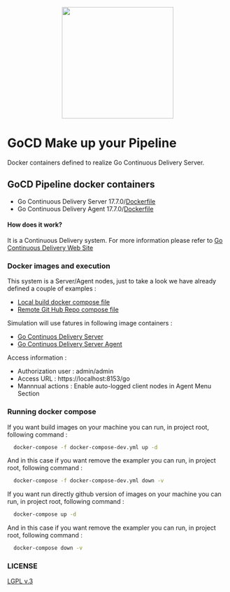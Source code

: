 <p align="center"><img src="https://github.com/hellgate75/gocd-pipeline/tree/master/images/gocd_logo.png" width="255" height="255" /></p>

# GoCD Make up your Pipeline

Docker containers defined to realize Go Continuous Delivery Server.

## GoCD Pipeline docker containers

* Go Continuous Delivery Server 17.7.0/[Dockerfile](https://github.com/hellgate75/gocd-pipeline/tree/master/go-cd-server/Dockerfile)
* Go Continuous Delivery Agent 17.7.0/[Dockerfile](https://github.com/hellgate75/gocd-pipeline/tree/master/go-cd-agent/Dockerfile)

#### How does it work?

It is a Continuous Delivery system. For more information please refer to [Go Continuous Delivery Web Site](https://www.gocd.org/)

### Docker images and execution

This system is a Server/Agent nodes, just to take a look we have already defined a couple of examples :

* [Local build docker compose file](https://github.com/hellgate75/gocd-pipeline/tree/master/docker-compose-dev.yml)
* [Remote Git Hub Repo compose file](https://github.com/hellgate75/gocd-pipeline/tree/master/docker-compose-dev.yml)


Simulation will use fatures in following image containers :

* [Go Continuos Delivery Server](https://github.com/hellgate75/gocd-pipeline/tree/master/go-cd-server)
* [Go Continuos Delivery Server Agent](https://github.com/hellgate75/gocd-pipeline/tree/master/go-cd-agent)

Access information :
* Authorization user : admin/admin
* Access URL : https://localhost:8153/go
* Mannnual actions : Enable auto-logged client nodes in Agent Menu Section


### Running docker compose

If you want build images on your machine you can run, in project root, following command :

```bash
  docker-compose -f docker-compose-dev.yml up -d
```

And in this case if you want remove the exampler you can run, in project root, following command :

```bash
  docker-compose -f docker-compose-dev.yml down -v
```


If you want run directly github version of images on your machine you can run, in project root, following command :

```bash
  docker-compose up -d
```

And in this case if you want remove the exampler you can run, in project root, following command :

```bash
  docker-compose down -v
```


### LICENSE

[LGPL v.3](https://github.com/hellgate75/gocd-pipeline/tree/master/LICENSE)
